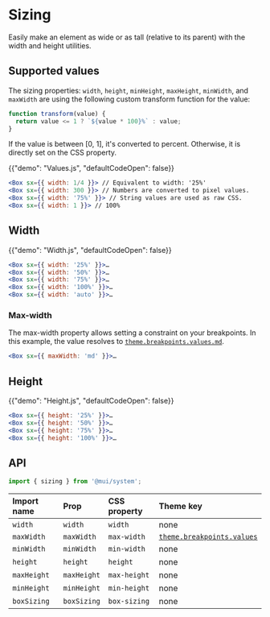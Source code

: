 # Sizing

<p class="description">Easily make an element as wide or as tall (relative to its parent) with the width and height utilities.</p>

## Supported values

The sizing properties: `width`, `height`, `minHeight`, `maxHeight`, `minWidth`, and `maxWidth` are using the following custom transform function for the value:

```js
function transform(value) {
  return value <= 1 ? `${value * 100}%` : value;
}
```

If the value is between [0, 1], it's converted to percent.
Otherwise, it is directly set on the CSS property.

{{"demo": "Values.js", "defaultCodeOpen": false}}

```jsx
<Box sx={{ width: 1/4 }}> // Equivalent to width: '25%'
<Box sx={{ width: 300 }}> // Numbers are converted to pixel values.
<Box sx={{ width: '75%' }}> // String values are used as raw CSS.
<Box sx={{ width: 1 }}> // 100%
```

## Width

{{"demo": "Width.js", "defaultCodeOpen": false}}

```jsx
<Box sx={{ width: '25%' }}>…
<Box sx={{ width: '50%' }}>…
<Box sx={{ width: '75%' }}>…
<Box sx={{ width: '100%' }}>…
<Box sx={{ width: 'auto' }}>…
```

### Max-width

The max-width property allows setting a constraint on your breakpoints.
In this example, the value resolves to [`theme.breakpoints.values.md`](/material/customization/default-theme/?expand-path=$.breakpoints.values).

```jsx
<Box sx={{ maxWidth: 'md' }}>…
```

## Height

{{"demo": "Height.js", "defaultCodeOpen": false}}

```jsx
<Box sx={{ height: '25%' }}>…
<Box sx={{ height: '50%' }}>…
<Box sx={{ height: '75%' }}>…
<Box sx={{ height: '100%' }}>…
```

## API

```js
import { sizing } from '@mui/system';
```

| Import name | Prop        | CSS property | Theme key                                                                                             |
| :---------- | :---------- | :----------- | :---------------------------------------------------------------------------------------------------- |
| `width`     | `width`     | `width`      | none                                                                                                  |
| `maxWidth`  | `maxWidth`  | `max-width`  | [`theme.breakpoints.values`](/material/customization/default-theme/?expand-path=$.breakpoints.values) |
| `minWidth`  | `minWidth`  | `min-width`  | none                                                                                                  |
| `height`    | `height`    | `height`     | none                                                                                                  |
| `maxHeight` | `maxHeight` | `max-height` | none                                                                                                  |
| `minHeight` | `minHeight` | `min-height` | none                                                                                                  |
| `boxSizing` | `boxSizing` | `box-sizing` | none                                                                                                  |
